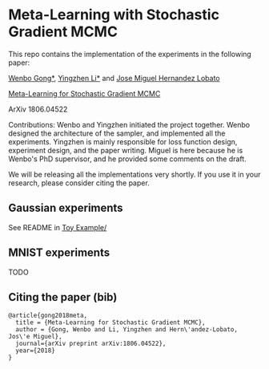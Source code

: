 # Meta-Learning with Stochastic Gradient MCMC

This repo contains the implementation of the experiments in the following paper:

[Wenbo Gong*](http://mlg.eng.cam.ac.uk/?portfolio=wenbo-gong),
[Yingzhen Li*](http://yingzhenli.net) and
[Jose Miguel Hernandez Lobato](https://jmhl.org)

[Meta-Learning for Stochastic Gradient MCMC](https://arxiv.org/abs/1806.04522)

ArXiv 1806.04522

Contributions: Wenbo and Yingzhen initiated the project together. 
Wenbo designed the architecture of the sampler, and implemented all the experiments.
Yingzhen is mainly responsible for loss function design, experiment design, and the paper writing.
Miguel is here because he is Wenbo's PhD supervisor, and he provided some comments on the draft.

We will be releasing all the implementations very shortly. 
If you use it in your research, please consider citing the paper.

## Gaussian experiments

See README in [Toy Example/](Toy%20Example/)

## MNIST experiments

TODO

## Citing the paper (bib)
```
@article{gong2018meta,
  title = {Meta-Learning for Stochastic Gradient MCMC},
  author = {Gong, Wenbo and Li, Yingzhen and Hern\'andez-Lobato, Jos\'e Miguel},
  journal={arXiv preprint arXiv:1806.04522},
  year={2018}
}
```
